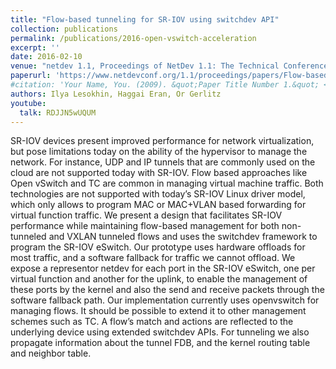 ```yaml
---
title: "Flow-based tunneling for SR-IOV using switchdev API"
collection: publications
permalink: /publications/2016-open-vswitch-acceleration
excerpt: ''
date: 2016-02-10
venue: "netdev 1.1, Proceedings of NetDev 1.1: The Technical Conference on Linux Networking"
paperurl: 'https://www.netdevconf.org/1.1/proceedings/papers/Flow-based-tunneling-for-SR-IOV-using-switchdev-API.pdf'
#citation: 'Your Name, You. (2009). &quot;Paper Title Number 1.&quot; <i>Journal 1</i>. 1(1).'
authors: Ilya Lesokhin, Haggai Eran, Or Gerlitz
youtube:
  talk: RDJJN5wUQUM
---
```


SR-IOV devices present improved performance for network virtualization, but
pose limitations today on the ability of the hypervisor to manage the network.
For instance, UDP and IP tunnels that are commonly used on the cloud are not
supported today with SR-IOV. Flow based approaches like Open vSwitch and TC are
common in managing virtual machine traffic. Both technologies are not supported
with today’s SR-IOV Linux driver model, which only allows to program MAC or MAC+VLAN 
based forwarding for virtual function traffic. We present a design that
facilitates SR-IOV performance while maintaining flow-based management for both
non-tunneled and VXLAN tunneled flows and uses the switchdev framework to
program the SR-IOV eSwitch. Our prototype uses hardware offloads for most
traffic, and a software fallback for traffic we cannot offload. We expose a
representor netdev for each port in the SR-IOV eSwitch, one per virtual
function and another for the uplink, to enable the management of these ports by
the kernel and also the send and receive packets through the software fallback
path. Our implementation currently uses openvswitch for managing flows. It
should be possible to extend it to other management schemes such as TC. A
flow’s match and actions are reflected to the underlying device using extended
switchdev APIs. For tunneling we also propagate information about the tunnel
FDB, and the kernel routing table and neighbor table.
